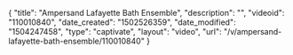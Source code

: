 {
    "title": "Ampersand Lafayette Bath Ensemble",
    "description": "",
    "videoid": "110010840",
    "date_created": "1502526359",
    "date_modified": "1504247458",
    "type": "captivate",
    "layout": "video",
    "url": "\/v\/ampersand-lafayette-bath-ensemble\/110010840"
}